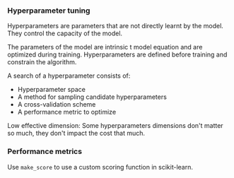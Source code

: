 ### Hyperparameter tuning

Hyperparameters are parameters that are not directly learnt by the model. They control the capacity of the model.

The parameters of the model are intrinsic t model equation and are optimized during training. Hyperparameters are defined before training and constrain the algorithm.

A search of a hyperparameter consists of:

- Hyperparameter space
- A method for sampling candidate hyperparameters
- A cross-validation scheme
- A performance metric to optimize

Low effective dimension: Some hyperparameters dimensions don't matter so much, they don't impact the cost that much.

### Performance metrics

Use `make_score` to use a custom scoring function in scikit-learn.